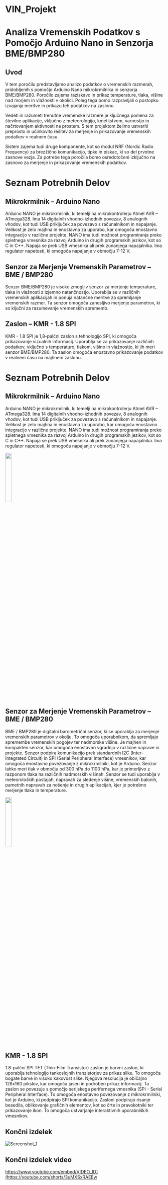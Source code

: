 # VIN_Projekt
# Analiza Vremenskih Podatkov s Pomočjo Arduino Nano in Senzorja BME/BMP280

## Uvod

V tem poročilu predstavljamo analizo podatkov o vremenskih razmerah, pridobljenih s pomočjo Arduino Nano mikrokrmilnika in senzorja BME/BMP280. Poročilo zajema raziskavo in prikaz temperature, tlaka, višine nad morjem in vlažnosti v okolici. Poleg tega bomo razpravljali o postopku izvajanja meritve in prikazu teh podatkov na zaslonu.

Vedeti in razumeti trenutne vremenske razmere je ključnega pomena za številne aplikacije, vključno z meteorologijo, kmetijstvom, varnostjo in načrtovanjem aktivnosti na prostem. S tem projektom želimo ustvariti preprosto in učinkovito rešitev za merjenje in prikazovanje vremenskih podatkov v realnem času.

Sistem zajema tudi druge komponente, kot so modul NRF (Nordic Radio Frequency) za brezžično komunikacijo, tipke in piskac, ki so del prvotne zasnove vezja. Za potrebe tega poročila bomo osredotočeni izključno na zasnovo za merjenje in prikazovanje vremenskih podatkov.

# Seznam Potrebnih Delov

## Mikrokrmilnik – Arduino Nano

Arduino NANO je mikrokrmilnik, ki temelji na mikrokontrolerju Atmel AVR – ATmega328. Ima 14 digitalnih vhodno-izhodnih povezav, 8 analognih vhodov, kot tudi USB priključek za povezavo s računalnikom in napajanje. Velikost je zelo majhna in enostavna za uporabo, kar omogoča enostavno integracijo v različne projekte. NANO ima tudi možnost programiranja preko spletnega vmesnika za razvoj Arduino in drugih programskih jezikov, kot so C in C++. Napaja se prek USB vmesnika ali prek zunanjega napajalnika. Ima regulator napetosti, ki omogoča napajanje v območju 7-12 V.

## Senzor za Merjenje Vremenskih Parametrov – BME / BMP280

Senzor BME/BMP280 je visoko zmogljiv senzor za merjenje temperature, tlaka in vlažnosti z izjemno natančnostjo. Uporablja se v različnih vremenskih aplikacijah in ponuja natančne meritve za spremljanje vremenskih razmer. Ta senzor omogoča zanesljivo merjenje parametrov, ki so ključni za razumevanje vremenskih sprememb.

## Zaslon – KMR - 1.8 SPI

KMR - 1.8 SPI je 1,8-palčni zaslon s tehnologijo SPI, ki omogoča prikazovanje vizualnih informacij. Uporablja se za prikazovanje različnih podatkov, vključno s temperaturo, tlakom, višino in vlažnostjo, ki jih meri senzor BME/BMP280. Ta zaslon omogoča enostavno prikazovanje podatkov v realnem času na majhnem zaslonu.


# Seznam Potrebnih Delov

## Mikrokrmilnik – Arduino Nano

Arduino NANO je mikrokrmilnik, ki temelji na mikrokontrolerju Atmel AVR – ATmega328. Ima 14 digitalnih vhodno-izhodnih povezav, 8 analognih vhodov, kot tudi USB priključek za povezavo s računalnikom in napajanje. Velikost je zelo majhna in enostavna za uporabo, kar omogoča enostavno integracijo v različne projekte. NANO ima tudi možnost programiranja preko spletnega vmesnika za razvoj Arduino in drugih programskih jezikov, kot so C in C++. Napaja se prek USB vmesnika ali prek zunanjega napajalnika. Ima regulator napetosti, ki omogoča napajanje v območju 7-12 V.

<img src="https://github.com/dino619/VIN_Projekt/assets/77354182/21be8681-772f-48d3-8ff5-2b0e00cada9e" width="20%">

##  Senzor za Merjenje Vremenskih Parametrov – BME / BMP280

BME / BMP280 je digitalni barometrični senzor, ki se uporablja za merjenje vremenskih parametrov v okolju. To omogoča uporabnikom, da spremljajo spremembe vremenskih pogojev ter nadmorske višine. Je majhen in kompakten senzor, kar omogoča enostavno vgradnjo v različne naprave in projekte. Senzor podpira komunikacijo prek standardnih I2C (Inter-Integrated Circuit) in SPI (Serial Peripheral Interface) vmesnikov, kar omogoča enostavno povezovanje z mikrokrmilniki, kot je Arduino. Senzor lahko meri tlak v območju od 300 hPa do 1100 hPa, kar je primerljivo z razponom tlaka na različnih nadmorskih višinah. Senzor se tudi uporablja v meteoroloških postajah, napravah za sledenje višine, vremenskih balonih, pametnih napravah za nošenje in drugih aplikacijah, kjer je potrebno merjenje tlaka in temperature.

<img src="https://github.com/dino619/VIN_Projekt/assets/77354182/c4373aeb-35f8-4522-914b-439f59cc0080" width="20%">



##  KMR - 1.8 SPI

1.8-palčni SPI TFT (Thin-Film Transistor) zaslon je barvni zaslon, ki uporablja tehnologijo tankoslojnih tranzistorjev za prikaz slike. To omogoča bogate barve in visoko kakovost slike. Njegova resolucija je običajno 128x160 pikslov, kar omogoča jasen in podroben prikaz informacij. Ta zaslon se povezuje s pomočjo serijskega perifernega vmesnika (SPI - Serial Peripheral Interface). To omogoča enostavno povezovanje z mikrokrmilniki, kot je Arduino, ki podpirajo SPI komunikacijo.
Zasloni podpirajo risanje besedila, oblikovanje grafičnih elementov, kot so črte in pravokotniki ter prikazovanje ikon. To omogoča ustvarjanje interaktivnih uporabniških vmesnikov.

## Končni izdelek

![Screenshot_1](https://github.com/dino619/VIN_Projekt/assets/77354182/f9b569e6-edcf-4547-add6-df55c697baf0)

## Končni izdelek video
https://www.youtube.com/embed/VIDEO_ID](https://youtube.com/shorts/3uMXSxRAEEw




